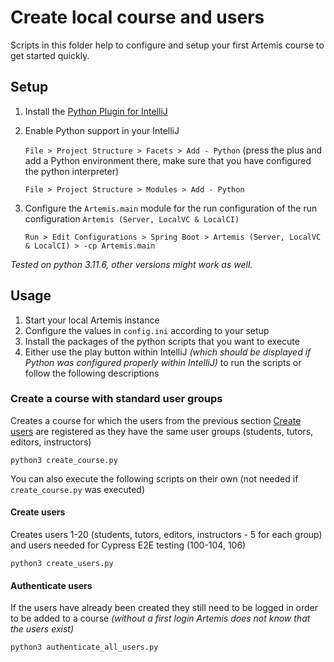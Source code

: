 # Create local course and users

Scripts in this folder help to configure and setup your first Artemis course to get started quickly.

## Setup

1. Install the [Python Plugin for IntelliJ](https://plugins.jetbrains.com/plugin/631-python)

2. Enable Python support in your IntelliJ

   `File > Project Structure > Facets > Add - Python` (press the plus and add a Python environment there,
   make sure that you have configured the python interpreter)

   `File > Project Structure > Modules > Add - Python`
3. Configure the `Artemis.main` module for the run configuration of the run
   configuration `Artemis (Server, LocalVC & LocalCI)`

   `Run > Edit Configurations > Spring Boot > Artemis (Server, LocalVC & LocalCI) > -cp Artemis.main`

_Tested on python 3.11.6, other versions might work as well._

## Usage

1. Start your local Artemis instance
2. Configure the values in `config.ini` according to your setup
3. Install the packages of the python scripts that you want to execute
4. Either use the play button within IntelliJ _(which should be displayed if Python was configured properly within
   IntelliJ)_ to run the scripts or follow the following descriptions

### Create a course with standard user groups

Creates a course for which the users from the previous section [Create users](#create-users) are registered as they have
the same user
groups (students, tutors, editors, instructors)

```shell
python3 create_course.py
```

You can also execute the following scripts on their own (not needed if `create_course.py` was executed)

#### Create users

Creates users 1-20 (students, tutors, editors, instructors - 5 for each group) and users needed for Cypress E2E
testing (100-104, 106)

```shell
python3 create_users.py
```

#### Authenticate users

If the users have already been created they still need to be logged in order to be added to a
course _(without a first login Artemis does not know that the users exist)_

```shell
python3 authenticate_all_users.py
```

